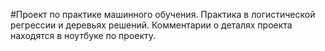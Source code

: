 #Проект по практике машинного обучения.
Практика в логистической регрессии и деревьях решений.
Комментарии о деталях проекта находятся в ноутбуке по проекту.